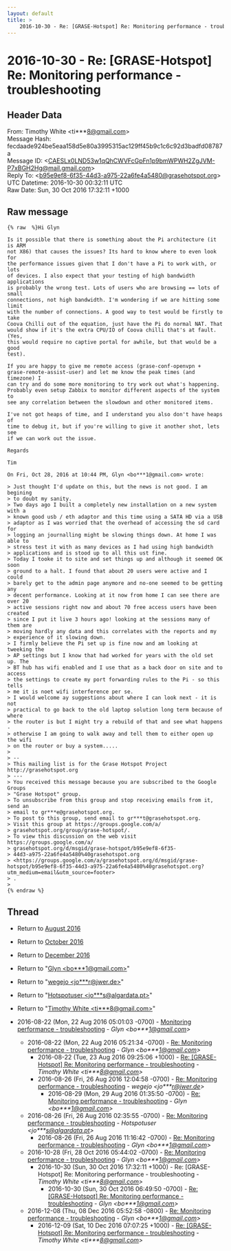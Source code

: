 ```yaml
---
layout: default
title: >
    2016-10-30 - Re: [GRASE-Hotspot] Re: Monitoring performance - troubleshooting
---
```


# 2016-10-30 - Re: [GRASE-Hotspot] Re: Monitoring performance - troubleshooting

## Header Data

From: Timothy White \<ti***8@gmail.com\><br>
Message Hash: fecdaade924be5eaa158d5e80a3995315ac129ff45b9c1c6c92d3badfd08787a<br>
Message ID: \<CAESLx0LND53w1qQhCWVFcGpFn1p9bmWPWH2ZgJVM-P7xBGH2Hg@mail.gmail.com\><br>
Reply To: \<b95e9ef8-6f35-44d3-a975-22a6fe4a5480@grasehotspot.org\><br>
UTC Datetime: 2016-10-30 00:32:11 UTC<br>
Raw Date: Sun, 30 Oct 2016 17:32:11 +1000<br>

## Raw message

```
{% raw  %}Hi Glyn

Is it possible that there is something about the Pi architecture (it is ARM
not X86) that causes the issues? Its hard to know where to even look for
the performance issues given that I don't have a Pi to work with, or lots
of devices. I also expect that your testing of high bandwidth applications
is probably the wrong test. Lots of users who are browsing == lots of small
connections, not high bandwidth. I'm wondering if we are hitting some limit
with the number of connections. A good way to test would be firstly to take
Coova Chilli out of the equation, just have the Pi do normal NAT. That
would show if it's the extra CPU/IO of Coova chilli that's at fault. (Yes,
this would require no captive portal for awhile, but that would be a good
test).

If you are happy to give me remote access (grase-conf-openvpn +
grase-remote-assist-user) and let me know the peak times (and timezone) I
can try and do some more monitoring to try work out what's happening.
Probably even setup Zabbix to monitor different aspects of the system to
see any correlation between the slowdown and other monitored items.

I've not got heaps of time, and I understand you also don't have heaps of
time to debug it, but if you're willing to give it another shot, lets see
if we can work out the issue.

Regards

Tim

On Fri, Oct 28, 2016 at 10:44 PM, Glyn <bo***1@gmail.com> wrote:

> Just thought I'd update on this, but the news is not good. I am begining
> to doubt my sanity.
> Two days ago I built a completely new installation on a new system with a
> known good usb / eth adaptor and this time using a SATA HD via a USB
> adaptor as I was worried that the overhead of accessing the sd card for
> logging an journalling might be slowing things down. At home I was able to
> stress test it with as many devices as I had using high bandwidth
> applications and is stood up to all this ust fine.
> Today I tooke it to site and set things up and although it seemed OK soon
> ground to a halt. I found that about 20 users were active and I could
> barely get to the admin page anymore and no-one seemed to be getting any
> decent performance. Looking at it now from home I can see there are over 20
> active sessions right now and about 70 free access users have been created
> since I put it live 3 hours ago! looking at the sessions many of them are
> moving hardly any data and this correlates with the reports and my
> experience of it slowing down.
> I firmly believe the Pi set up is fine now and am looking at tweeking the
> AP settings but I know that had worked for years with the old set up. The
> BT hub has wifi enabled and I use that as a back door on site and to access
> the settings to create my port forwarding rules to the Pi - so this tells
> me it is noet wifi interference per se.
> I would welcome ay suggestions about where I can look next - it is not
> practical to go back to the old laptop solution long term because of where
> the router is but I might try a rebuild of that and see what happens -
> otherwise I am going to walk away and tell them to either open up the wifi
> on the router or buy a system.....
>
> --
> This mailing list is for the Grase Hotspot Project http://grasehotspot.org
> ---
> You received this message because you are subscribed to the Google Groups
> "Grase Hotspot" group.
> To unsubscribe from this group and stop receiving emails from it, send an
> email to gr***e@grasehotspot.org.
> To post to this group, send email to gr***t@grasehotspot.org.
> Visit this group at https://groups.google.com/a/
> grasehotspot.org/group/grase-hotspot/.
> To view this discussion on the web visit https://groups.google.com/a/
> grasehotspot.org/d/msgid/grase-hotspot/b95e9ef8-6f35-
> 44d3-a975-22a6fe4a5480%40grasehotspot.org
> <https://groups.google.com/a/grasehotspot.org/d/msgid/grase-hotspot/b95e9ef8-6f35-44d3-a975-22a6fe4a5480%40grasehotspot.org?utm_medium=email&utm_source=footer>
> .
>
{% endraw %}
```

## Thread

+ Return to [August 2016](/archive/2016/08)
+ Return to [October 2016](/archive/2016/10)
+ Return to [December 2016](/archive/2016/12)

+ Return to "[Glyn <bo***1<span>@</span>gmail.com>](/authors/bo___1_at_gmail_com)"
+ Return to "[wegejo <jo***r<span>@</span>jwer.de>](/authors/jo___r_at_jwer_de)"
+ Return to "[Hotspotuser <jo***s<span>@</span>algardata.pt>](/authors/jo___s_at_algardata_pt)"
+ Return to "[Timothy White <ti***8<span>@</span>gmail.com>](/authors/ti___8_at_gmail_com)"

+ 2016-08-22 (Mon, 22 Aug 2016 05:01:03 -0700) - [Monitoring performance - troubleshooting](/archive/2016/08/18bb86f20c08e88838f219caacc552c4a46cfa4b7a2618b80963df483b6d766d) - _Glyn \<bo***1@gmail.com\>_
  + 2016-08-22 (Mon, 22 Aug 2016 05:21:34 -0700) - [Re: Monitoring performance - troubleshooting](/archive/2016/08/66312b17adb4f3b06017f369cfafba28e88c811354888e664f0106af4a33b471) - _Glyn \<bo***1@gmail.com\>_
    + 2016-08-22 (Tue, 23 Aug 2016 09:25:06 +1000) - [Re: [GRASE-Hotspot] Re: Monitoring performance - troubleshooting](/archive/2016/08/2ddc3780c0d4e29771739a191d488c158dffeeb63e8cf0434e9b259cf726a627) - _Timothy White \<ti***8@gmail.com\>_
    + 2016-08-26 (Fri, 26 Aug 2016 12:04:58 -0700) - [Re: Monitoring performance - troubleshooting](/archive/2016/08/03d5c8af5a411ce7f2b4f35976666dbc4565f0bc590219d89f698f0ec06dc364) - _wegejo \<jo***r@jwer.de\>_
      + 2016-08-29 (Mon, 29 Aug 2016 01:35:50 -0700) - [Re: Monitoring performance - troubleshooting](/archive/2016/08/a4eb35985d85e988ee5d4fc50885ac463305a2cc6b1d6763db09f03ccbc06a4d) - _Glyn \<bo***1@gmail.com\>_
  + 2016-08-26 (Fri, 26 Aug 2016 02:35:55 -0700) - [Re: Monitoring performance - troubleshooting](/archive/2016/08/645a6c1ee089586f0dfc723f6695cb6b97065766fe93a0dc95948217d7cdaed6) - _Hotspotuser \<jo***s@algardata.pt\>_
    + 2016-08-26 (Fri, 26 Aug 2016 11:16:42 -0700) - [Re: Monitoring performance - troubleshooting](/archive/2016/08/9ad3b907871a5b4e9d3e94d80adddef56d84f8bb4a34b59b40c86c4abf30ffe1) - _Glyn \<bo***1@gmail.com\>_
  + 2016-10-28 (Fri, 28 Oct 2016 05:44:02 -0700) - [Re: Monitoring performance - troubleshooting](/archive/2016/10/d35faad0e0334a39c6e921c33c669797b1adb083eb3899e0b5fb630f9b718fda) - _Glyn \<bo***1@gmail.com\>_
    + 2016-10-30 (Sun, 30 Oct 2016 17:32:11 +1000) - Re: [GRASE-Hotspot] Re: Monitoring performance - troubleshooting - _Timothy White \<ti***8@gmail.com\>_
      + 2016-10-30 (Sun, 30 Oct 2016 06:49:50 -0700) - [Re: [GRASE-Hotspot] Re: Monitoring performance - troubleshooting](/archive/2016/10/6c2a8b48387b42b31eef3208e131f7011cf7c0cab96906e67dc1626cc755b857) - _Glyn \<bo***1@gmail.com\>_
  + 2016-12-08 (Thu, 08 Dec 2016 05:52:58 -0800) - [Re: Monitoring performance - troubleshooting](/archive/2016/12/52a3aff0168f48a9d157ac8fa9a2e52330c3ee027d6d050648c1a0debb1eb28a) - _Glyn \<bo***1@gmail.com\>_
    + 2016-12-09 (Sat, 10 Dec 2016 07:07:25 +1000) - [Re: [GRASE-Hotspot] Re: Monitoring performance - troubleshooting](/archive/2016/12/73aaa3f154647483432b2d9c15e83ffad63925309b83a78fa148e695b125c8d3) - _Timothy White \<ti***8@gmail.com\>_

